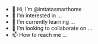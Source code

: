 - 👋 Hi, I’m @imtatasmarthome
- 👀 I’m interested in ...
- 🌱 I’m currently learning ...
- 💞️ I’m looking to collaborate on ...
- 📫 How to reach me ...

<!---
imtatasmarthome/imtatasmarthome is a ✨ special ✨ repository because its `README.md` (this file) appears on your GitHub profile.
You can click the Preview link to take a look at your changes.
--->
